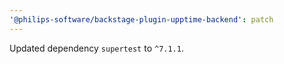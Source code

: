 ```yaml
---
'@philips-software/backstage-plugin-upptime-backend': patch
---
```


Updated dependency `supertest` to `^7.1.1`.
